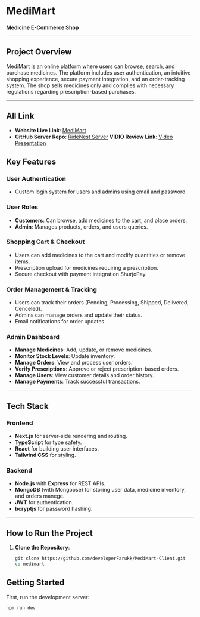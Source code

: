 # MediMart

**Medicine E-Commerce Shop**

---

## Project Overview

MediMart is an online platform where users can browse, search, and purchase medicines. The platform includes user authentication, an intuitive shopping experience, secure payment integration, and an order-tracking system. The shop sells medicines only and complies with necessary regulations regarding prescription-based purchases.

---


## All Link
- **Website Live Link**: <a href="https://medimart-client-one.vercel.app" target="_blank" rel="noopener noreferrer">MediMart</a>
- **GitHub Server Repo**: <a href="https://github.com/developerFarukk/Medi-Mart-Server" target="_blank" rel="noopener noreferrer">RideNest Server</a>
  **VIDIO Review Link**: <a href="https://drive.google.com/file/d/1IsGVsPrFx5H8lbmnGJ4HgKfblrYOH4hI/view?usp=sharing" target="_blank" rel="noopener noreferrer">Video Presentation</a>


## Key Features

### User Authentication
- Custom login system for users and admins using email and password.

### User Roles
- **Customers**: Can browse, add medicines to the cart, and place orders.
- **Admin**: Manages products, orders, and users queries.


### Shopping Cart & Checkout
- Users can add medicines to the cart and modify quantities or remove items.
- Prescription upload for medicines requiring a prescription.
- Secure checkout with payment integration ShurjoPay.

### Order Management & Tracking
- Users can track their orders (Pending, Processing, Shipped, Delivered, Cenceled).
- Admins can manage orders and update their status.
- Email notifications for order updates.

### Admin Dashboard
- **Manage Medicines**: Add, update, or remove medicines.
- **Monitor Stock Levels**: Update inventory.
- **Manage Orders**: View and process user orders.
- **Verify Prescriptions**: Approve or reject prescription-based orders.
- **Manage Users**: View customer details and order history.
- **Manage Payments**: Track successful transactions.


---

## Tech Stack

### Frontend
- **Next.js** for server-side rendering and routing.
- **TypeScript** for type safety.
- **React** for building user interfaces.
- **Tailwind CSS** for styling.

### Backend
- **Node.js** with **Express** for REST APIs.
- **MongoDB** (with Mongoose) for storing user data, medicine inventory, and orders manege.
- **JWT** for authentication.
- **bcryptjs** for password hashing.
---
## How to Run the Project

1. **Clone the Repository**:
   ```bash
   git clone https://github.com/developerFarukk/MediMart-Client.git
   cd medimart

## Getting Started

First, run the development server:

```bash
npm run dev
```

